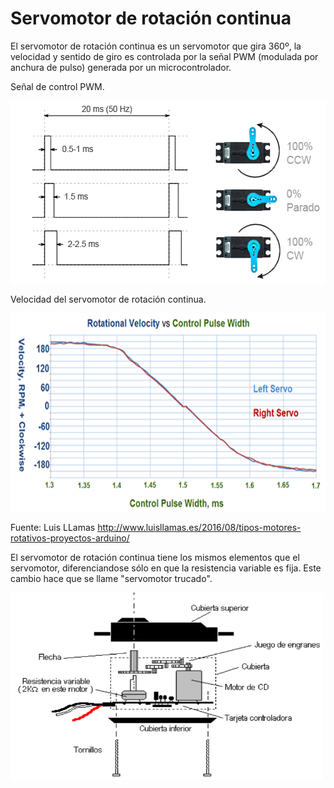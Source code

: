 # Servomotor de rotación continua
El servomotor de rotación continua es un servomotor que gira 360º, la velocidad y sentido de giro es controlada por la señal PWM (modulada por anchura de pulso) generada por un microcontrolador.

Señal de control PWM.

<a href="" target="_blank"><img width="550" height="295" border="0" align="center" src="img/ServomotorRotacionContinua_funcionamiento.png "/></a>

Velocidad del servomotor de rotación continua. 

<a href="" target="_blank"><img width="600" height="320" border="0" align="center" src="img/ServomotorRotacionContinua_velocidad.png "/></a>

Fuente: Luis LLamas
http://www.luisllamas.es/2016/08/tipos-motores-rotativos-proyectos-arduino/

El servomotor de rotación continua tiene los mismos elementos que el servomotor, diferenciandose sólo en que la resistencia variable es fija. Este cambio hace que se llame "servomotor trucado".

<a href="" target="_blank"><img width="500" height="300" border="0" align="center" src="img/ServomotorRotacionContinua_elementos.png "/></a>
